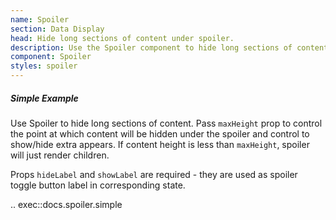 ```yaml
---
name: Spoiler
section: Data Display
head: Hide long sections of content under spoiler.
description: Use the Spoiler component to hide long sections of content.
component: Spoiler
styles: spoiler
---
```


##### Simple Example

Use Spoiler to hide long sections of content. Pass `maxHeight` prop to control the point at which content will be
hidden under the spoiler and control to show/hide extra appears. If content height is less than `maxHeight`, spoiler
will just render children.

Props `hideLabel` and `showLabel` are required - they are used as spoiler toggle button label in corresponding state.

.. exec::docs.spoiler.simple
